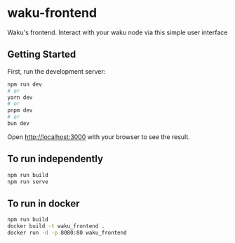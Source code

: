 # waku-frontend
Waku's frontend. Interact with your waku node via this simple user interface

## Getting Started

First, run the development server:

```bash
npm run dev
# or
yarn dev
# or
pnpm dev
# or
bun dev
```

Open [http://localhost:3000](http://localhost:3000) with your browser to see the result.

## To run independently

```bash
npm run build
npm run serve
```

## To run in docker

```bash
npm run build
docker build -t waku_frontend .
docker run -d -p 8080:80 waku_frontend
```

